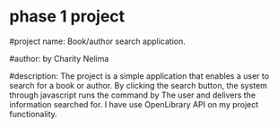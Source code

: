 # phase 1 project

#project name: Book/author search application.

#author: by Charity Nelima

#description: The project is a simple application that enables a user to search for a book or author.
By clicking the search button, the system through javascript runs the command by 
The user and delivers the information searched for.
I have use OpenLibrary API on my project functionality.
